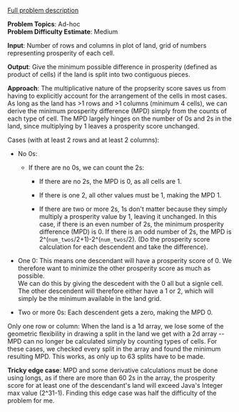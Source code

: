 [Full problem description](https://mausa21.kattis.com/problems/landequality)

**Problem Topics**: Ad-hoc  
**Problem Difficulty Estimate**: Medium

**Input**: Number of rows and columns in plot of land, grid of numbers representing prosperity of each cell.

**Output**: Give the minimum possible difference in prosperity (defined as product of cells) if the land is split into two contiguous pieces.

**Approach**: The multiplicative nature of the propserity score saves us from having to explicitly account for the arrangement of the cells in most cases.
As long as the land has >1 rows and >1 columns (minimum 4 cells), we can derive the minimum prosperity difference (MPD) simply from the counts of each type 
of cell.  The MPD largely hinges on the number of 0s and 2s in the land, since multiplying by 1 leaves a prosperity score unchanged.
 
Cases (with at least 2 rows and at least 2 columns):
 
   - No 0s:
     - If there are no 0s, we can count the 2s:
     
       - If there are no 2s, the MPD is 0, as all cells are 1.

       - If there is one 2, all other values must be 1, making the MPD 1.  

       - If there are two or more 2s, 1s don't matter because they simply multiply a prosperity value by 1, leaving it unchanged.  In this case,
         if there is an even number of 2s, the minimum prosperity difference (MPD) is 0.  If there is an odd number of 2s, the MPD is 
         2^(`num_twos`/2+1)-2^(`num_twos`/2).  (Do the prosperity score calculation for each descendent and take the difference).  
     
  - One 0: 
    This means one descendant will have a prosperity score of 0.  We therefore want to minimize the other prosperity score as much as possible.  
    We can do this by giving the descedent with the 0 all but a signle cell.  The other descendent will therefore either have a 1 or 2, which will 
    simply be the minimum available in the land grid.  
    
  - Two or more 0s:
     Each descendent gets a zero, making the MPD 0.  
 
Only one row or column:
   When the land is a 1d array, we lose some of the geometric flexibility in drawing a split in the land we get with a 2d array -- 
   MPD can no longer be calculated simply by counting types of cells.  For these cases, we checked every split in the array and found the minimum 
   resulting MPD.  This works, as only up to 63 splits have to be made.  
  
**Tricky edge case**: MPD and some derivative calculations must be done using longs, as if there are more than 60 2s in the array, the prosperity score
for at least one of the descendant's land will exceed Java's Integer max value (2^31-1).  Finding this edge case was half the difficulty of the problem
for me.  
    
      
